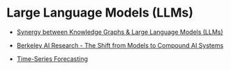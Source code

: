 # Large Language Models (LLMs)
- [Synergy between Knowledge Graphs & Large Language Models (LLMs)](/LLMs/LLMsKG.md)

- [Berkeley AI Research - The Shift from Models to Compound AI Systems](/LLMs/compoundAI.md)

- [Time-Series Forecasting](/LLMs/forecasting.md)

